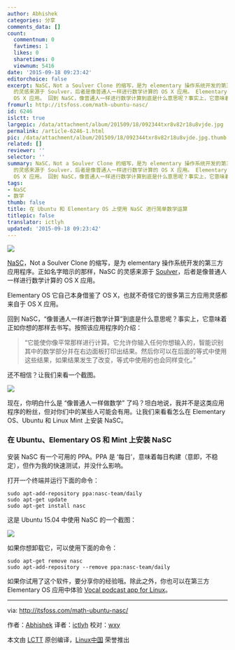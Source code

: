 ```yaml
---
author: Abhishek
categories: 分享
comments_data: []
count:
  commentnum: 0
  favtimes: 1
  likes: 0
  sharetimes: 0
  viewnum: 5416
date: '2015-09-18 09:23:42'
editorchoice: false
excerpt: NaSC，Not a Soulver Clone 的缩写，是为 elementary 操作系统开发的第三方应用程序。正如名字暗示的那样，NaSC
  的灵感来源于 Soulver，后者是像普通人一样进行数学计算的 OS X 应用。 Elementary OS 它自己本身借鉴了 OS X，也就不奇怪它的很多第三方应用灵感都来自于
  OS X 应用。 回到 NaSC，像普通人一样进行数学计算到底是什么意思呢？事实上，它意味着正如你想的那样去书写。按照该应用程序的介绍：  它能使你像平常那样进行计算。它允许你输入任何你想输入的，智能识别其中的数学部分并在右边面板打印出结果。然后你可以在后面的等
fromurl: http://itsfoss.com/math-ubuntu-nasc/
id: 6246
islctt: true
largepic: /data/attachment/album/201509/18/092344txr8v82r18u8vjde.jpg
permalink: /article-6246-1.html
pic: /data/attachment/album/201509/18/092344txr8v82r18u8vjde.jpg.thumb.jpg
related: []
reviewer: ''
selector: ''
summary: NaSC，Not a Soulver Clone 的缩写，是为 elementary 操作系统开发的第三方应用程序。正如名字暗示的那样，NaSC
  的灵感来源于 Soulver，后者是像普通人一样进行数学计算的 OS X 应用。 Elementary OS 它自己本身借鉴了 OS X，也就不奇怪它的很多第三方应用灵感都来自于
  OS X 应用。 回到 NaSC，像普通人一样进行数学计算到底是什么意思呢？事实上，它意味着正如你想的那样去书写。按照该应用程序的介绍：  它能使你像平常那样进行计算。它允许你输入任何你想输入的，智能识别其中的数学部分并在右边面板打印出结果。然后你可以在后面的等
tags:
- NaSC
- 数学
thumb: false
title: 在 Ubuntu 和 Elementary OS 上使用 NaSC 进行简单数学运算
titlepic: false
translator: ictlyh
updated: '2015-09-18 09:23:42'
---
```


![](/data/attachment/album/201509/18/092344txr8v82r18u8vjde.jpg)


[NaSC](http://parnold-x.github.io/nasc/)，Not a Soulver Clone 的缩写，是为 elementary 操作系统开发的第三方应用程序。正如名字暗示的那样，NaSC 的灵感来源于 [Soulver](http://www.acqualia.com/soulver/)，后者是像普通人一样进行数学计算的 OS X 应用。


Elementary OS 它自己本身借鉴了 OS X，也就不奇怪它的很多第三方应用灵感都来自于 OS X 应用。


回到 NaSC，“像普通人一样进行数学计算”到底是什么意思呢？事实上，它意味着正如你想的那样去书写。按照该应用程序的介绍：



> 
> “它能使你像平常那样进行计算。它允许你输入任何你想输入的，智能识别其中的数学部分并在右边面板打印出结果。然后你可以在后面的等式中使用这些结果，如果结果发生了改变，等式中使用的也会同样变化。”
> 
> 
> 


还不相信？让我们来看一个截图。


![](/data/attachment/album/201509/18/092344ghrypleljt6eallz.png)


现在，你明白什么是 “像普通人一样做数学” 了吗？坦白地说，我并不是这类应用程序的粉丝，但对你们中的某些人可能会有用。让我们来看看怎么在 Elementary OS、Ubuntu 和 Linux Mint 上安装 NaSC。


### 在 Ubuntu、Elementary OS 和 Mint 上安装 NaSC


安装 NaSC 有一个可用的 PPA。PPA 是 ‘每日’，意味着每日构建（意即，不稳定），但作为我的快速测试，并没什么影响。


打开一个终端并运行下面的命令：



```
sudo apt-add-repository ppa:nasc-team/daily
sudo apt-get update
sudo apt-get install nasc

```

这是 Ubuntu 15.04 中使用 NaSC 的一个截图：


![](/data/attachment/album/201509/18/092345pad5592gn14zydig.png)


如果你想卸载它，可以使用下面的命令：



```
sudo apt-get remove nasc
sudo apt-add-repository --remove ppa:nasc-team/daily

```

如果你试用了这个软件，要分享你的经验哦。除此之外，你也可以在第三方 Elementary OS 应用中体验 [Vocal podcast app for Linux](http://itsfoss.com/podcast-app-vocal-linux/)。




---


via: <http://itsfoss.com/math-ubuntu-nasc/>


作者：[Abhishek](http://itsfoss.com/author/abhishek/) 译者：[ictlyh](http://www.mutouxiaogui.cn/blog/) 校对：[wxy](https://github.com/wxy)


本文由 [LCTT](https://github.com/LCTT/TranslateProject) 原创编译，[Linux中国](https://linux.cn/) 荣誉推出